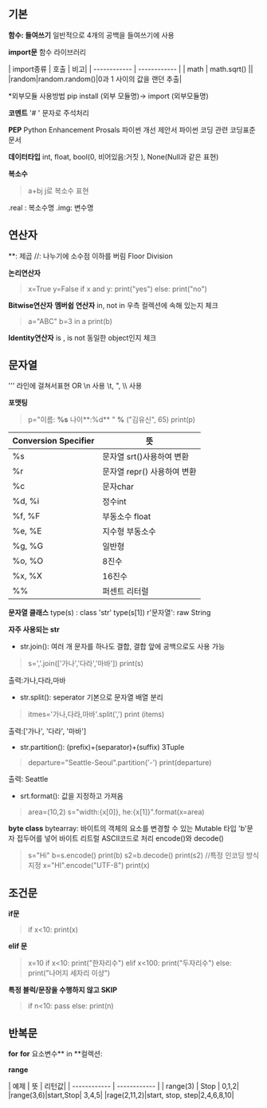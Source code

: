 기본
------------


**함수: 들여쓰기**
일반적으로 4개의 공백을 들여쓰기에 사용



 **import문**
 함수 라이브러리


| import종류  | 호출  | 비고|
| ------------ | ------------ |
| math  |  math.sqrt() ||
|random|random.random()|0과 1 사이의 값을 랜던 추출|

*외부모듈 사용방법 pip install (외부 모듈명)-> import (외부모듈명)

 **코멘트**
 '# ' 문자로 주석처리
 
 **PEP**
 Python Enhancement Prosals 
 파이썬 개선 제안서
 파이썬 코딩 관련 코딩표준문서
 
 
 **데이터타입**
 int, float, bool(0, 비어있음:거짓 ), None(Null과 같은 표현)
 
 **복소수** 
>  a+bj
j로 복소수 표현

 .real : 복소수명
 .img: 변수명
 
 

연산자
------------


 **: 제곱
 //: 나누기에 소수점 이하를 버림 Floor Division
 
 **논리연산자**
>  x=True
y=False
if x and y:
print("yes")
else:
print("no")

**Bitwise연산자**
**멤버쉽 연산자**
in, not in 우측 컬렉션에 속해 있는지 체크
> a="ABC"
b=3 in a
print(b)

**Identity연산자**
is , is not 동일한 object인지 체크


문자열
------------
''' 라인에 걸쳐서표현 OR \n 사용
\t, \", \\\\ 사용

**포맷팅**
> p="이름: **%s** 나이**:%d** " **%** ("김유신", 65)
print(p)




| Conversion Specifier  | 뜻 |
| ------------ | ------------ |
| %s  |  문자열 srt()사용하여 변환 |
|  %r |  문자열 repr() 사용하여 변환 |
|  %c | 문자char  |
|  %d, %i |  정수int |
|%f, %F   | 부동소수 float  |
|  %e, %E | 지수형 부동소수  |
|%g, %G|일반형|
|%o, %O|8진수|
|%x, %X|16진수|
|%%|퍼센트 리터럴|


**문자열 클래스**
type(s) : class 'str'
type(s[1]) 
r'문자열': raw String

**자주 사용되는 str**
- str.join(): 여러 개 문자를 하나도 결합, 결합 앞에 공백으로도 사용 가능
> s=','.join(['가나','다라','마바'])
print(s) 

출력:가나,다라,마바
- str.split(): seperator 기본으로 문자열 배열 분리
> itmes='가나,다라,마바'.split(',')
print (items)

출력:['가나', '다라', '마바']

- str.partition(): (prefix)+(separator)+(suffix) 3Tuple 
> departure="Seattle-Seoul".partition('-')
print(departure)

출력: Seattle

- srt.format(): 값을 지정하고 가져옴
> area=(10,2)
s="width:{x[0]}, he:{x[1]}".format(x=area)


**byte class**
bytearray: 바이트의 객체의 요소를 변경할 수 있는 Mutable 타입
'b'문자 접두어를 넣어 바이트 리트럴
ASCII코드로 처리
encode()와 decode()
>s="Hi"
b=s.encode()
print(b)
s2=b.decode()
print(s2)
//특정 인코딩 방식 지정
x="HI".encode("UTF-8")
print(x)

조건문
------------
**if문**
> if x<10:
print(x)

**elif 문**
>x=10
if x<10:
print("한자리수")
elif  x<100:
print("두자리수")
else:
print("나머지 세자리 이상")

**특정 블럭/문장을 수행하지 않고 SKIP**
> if n<10:
pass
else:
print(n)

반복문
------------
**for**
**for** 요소변수** in **컬렉션:

**range**

| 예제  | 뜻  | 리턴값|
| ------------ | ------------ |
|  range(3) | Stop  | 0,1,2|
|range(3,6)|start,Stop| 3,4,5|
|rage(2,11,2)|start, stop, step|2,4,6,8,10|

